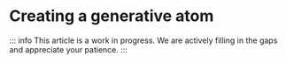 # Creating a generative atom

::: info
This article is a work in progress. We are actively filling in the gaps and appreciate your patience.
:::
